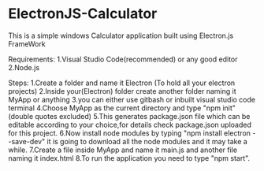 # ElectronJS-Calculator
This is a simple windows Calculator application built using Electron.js FrameWork

Requirements:
1.Visual Studio Code(recommended) or any good editor
2.Node.js

Steps:
1.Create a folder and name it Electron (To hold all your electron projects)
2.Inside your(Electron) folder create another folder naming it MyApp or anything
3.you can either use gitbash or inbuilt visual studio code terminal
4.Choose MyApp as the current directory and type "npm init"(double quotes excluded)
5.This generates package.json file which can be editable according to your choice,for details check package.json uploaded for this project.
6.Now install node modules by typing "npm install electron --save-dev" it is going to download all the node modules and it may take a while.
7.Create a file inside MyApp and name it main.js and another file naming it index.html
8.To run the application you need to type "npm start".

